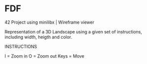 # FDF
42 Project using minilibx | Wireframe viewer

Representation of a 3D Landscape using a given set of instructions, including width, heigth and color.

INSTRUCTIONS

I = Zoom in
O = Zoom out
Keys = Move
